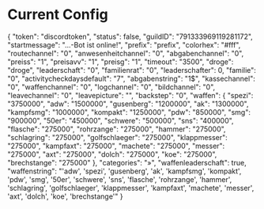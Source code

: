 # Current Config

{
  "token": "discordtoken",
  "status": false,
  "guildID": "791333969119281172",
  "startmessage": "...-Bot ist online!",
  "prefix": "prefix",
  "colorhex": "#fff",
  "routechannel": "0",
  "anwesenheitchannel": "0",
  "abgabenchannel": "0",
  "preiss": "1",
  "preisavv": "1",
  "preisg": "1",
  "timeout": "3500",
  "droge": "droge",
  "leaderschaft": "0",
  "familienrat": "0",
  "leaderschafter": 0,
  "familie": "0",
  "activitycheckdaysdefault": "7",
  "abgabenstring": "1$",
  "kassechannel": "0",
  "waffenchannel": "0",
  "logchannel": "0",
  "bildchannel": "0",
  "leavechannel": "0",
  "leavepicture": "",
  "backstep": "0",
  "waffen": {
    "spezi": "3750000",
    "adw": "1500000",
    "gusenberg": "1200000",
    "ak": "1300000",
    "kampfsmg": "1000000",
    "kompakt": "1250000",
    "pdw": "850000",
    "smg": "900000",
    "50er": "450000",
    "schwere": "500000",
    "sns": "400000",
    "flasche": "275000",
    "rohrzange": "275000",
    "hammer": "275000",
    "schlagring": "275000",
    "golfschlaeger": "275000",
    "klappmesser": "275000",
    "kampfaxt": "275000",
    "machete": "275000",
    "messer": "275000",
    "axt": "275000",
    "dolch": "275000",
    "koe": "275000",
    "brechstange": "275000"
  },
  "categories": "»",
  "waffenleaderschaft": true,
  "waffenstring": "'adw', 'spezi', 'gusenberg', 'ak', 'kampfsmg', 'kompakt', 'pdw', 'smg', '50er', 'schwere', 'sns', 'flasche', 'rohrzange', 'hammer', 'schlagring', 'golfschlaeger', 'klappmesser', 'kampfaxt', 'machete', 'messer', 'axt', 'dolch', 'koe', 'brechstange'"
}
